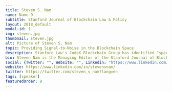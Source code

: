 ```yaml
---
title: Steven S. Nam
name: Name-9
subtitle: Stanford Journal of Blockchain Law & Policy
layout: 2018_default
modal-id: 1
img: steven.jpg
thumbnail: steven.jpg
alt: Picture of Steven S. Nam
topic: Providing Signal-to-Noise in the Blockchain Space
description: Stanford Law's CodeX Blockchain Group has identified "speculative noise" as a major impediment to the further advancement of the blockchain space. In response, and with the Law School administration's blessings, it has launched the Stanford Journal of Blockchain Law & Policy -- the first law journal to publish on the greater blockchain technology space. The Journal and other such initiatives must strive towards a united public policy front re blockchain tech in these times of uncertainty.
bio: Steven Nam is the Managing Editor of the Stanford Journal of Blockchain Law & Policy, and a Commission Member of Columbia University’s International Mobility Commission. A past Distinguished Practitioner at Stanford, he practiced law at Jones Day, has lectured at UC Davis Law School, and was the CSO of a Palo Alto-based blockchain startup. He has published most recently in the University of Pennsylvania Journal of Business Law.
social: {Twitter: "", Website: "", Linkedin: "https://www.linkedin.com/in/stevensnam/" }
website: https://www.linkedin.com/in/stevensnam/
twitter: https://twitter.com/steven_s_nam?lang=en
tags: [speaker]
featuredOrder: 9
---
```

